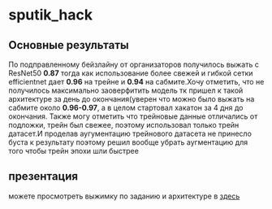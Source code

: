 # sputik_hack
## Основные результаты
По подправленному бейзлайну от организаторов получилось выжать с ResNet50 **0.87** тогда как использование более свежей и гибкой сетки efficientnet дает **0.96** на трейне и **0.94** на сабмите.Хочу отметить, что не получилось максимально заоверфитить модель тк пришел к такой архитектуре за день до окончания(уверен что можно было выжать на сабмите около **0.96-0.97**, а в целом стартовал хакатон за 4 дня до окончания.
Также могу отметить что трейновые данные отличались от подложки, трейн был свежее, поэтому использовал только трейн датасет.И проделав аугументацию трейнового датасета не принесло буста к результату поэтому решил вообще убрать аугментацию для того чтобы трейн эпохи шли быстрее

## презентация
можете просмотреть выжимку по заданию и архитектуре в [здесь](https://github.com/status3000/sputnik_hack/blob/main/%D0%9C%D0%A4%D0%A2%D0%98_%D1%85%D0%B0%D0%BA%D0%BA%D0%B0%D1%82%D0%BE%D0%BD.pptx)

